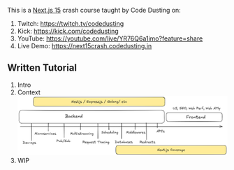 This is a [Next.js 15](https://nextjs.org) crash course taught by Code Dusting on:
1. Twitch: https://twitch.tv/codedusting
2. Kick: https://kick.com/codedusting
3. YouTube: https://youtube.com/live/YR76Q6a1imo?feature=share
4. Live Demo: https://next15crash.codedusting.in

## Written Tutorial

1. Intro
2. Context
  ![Next.js context within Backend](image.png)
3. WIP
